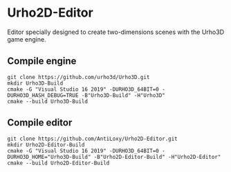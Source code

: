 # Urho2D-Editor
Editor specially designed to create two-dimensions scenes with the Urho3D game engine.

## Compile engine
    git clone https://github.com/urho3d/Urho3D.git
    mkdir Urho3D-Build
    cmake -G "Visual Studio 16 2019" -DURHO3D_64BIT=0 -DURHO3D_HASH_DEBUG=TRUE -B"Urho3D-Build" -H"Urho3D"
    cmake --build Urho3D-Build

## Compile editor
    git clone https://github.com/AntiLoxy/Urho2D-Editor.git
    mkdir Urho2D-Editor-Build
    cmake -G "Visual Studio 16 2019" -DURHO3D_64BIT=0 -DURHO3D_HOME="Urho3D-Build" -B"Urho2D-Editor-Build" -H"Urho2D-Editor"
    cmake --build Urho2D-Editor-Build
